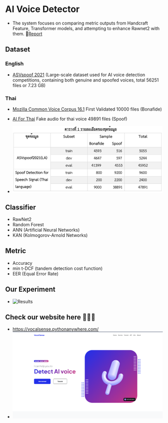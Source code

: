 # AI Voice Detector
- The system focuses on comparing metric outputs from Handcraft Feature, Transformer models, and attempting to enhance Rawnet2 with them. 📑[Report](VocalSense_Poster.pdf)

## Dataset

### English
- [ASVspoof 2021](https://www.asvspoof.org/index2021.html) (Large-scale dataset used for AI voice detection competitions, containing both genuine and spoofed voices, total 56251 files or 7.23 GB)

### Thai
- [Mozilla Common Voice Corpus 16.1](https://commonvoice.mozilla.org/th/datasets) First Validated 10000 files (Bonafide)
- [AI For Thai](https://aiforthai.in.th/corpus.php) Fake audio for thai voice 49891 files (Spoof)

- ![Dataset](Dataset.png)

## Classifier
- RawNet2
- Random Forest
- ANN (Artificial Neural Networks)
- KAN (Kolmogorov-Arnold Networks)

## Metric
- Accuracy
- min t-DCF (tandem detection cost function)
- EER (Equal Error Rate)

## Our Experiment
- ![Results](Results.png)

## Check our website here 🚀🚀🚀
- https://vocalsense.pythonanywhere.com/
- ![Hoempage](Homepage.png)
